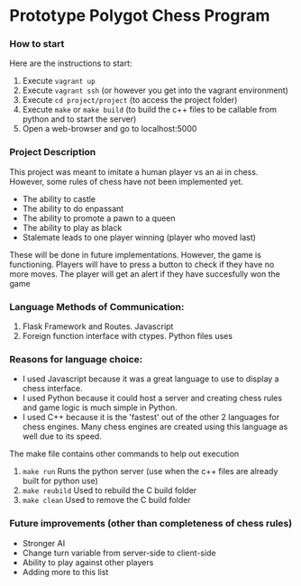 # Prototype Polygot Chess Program

### How to start

Here are the instructions to start:

1. Execute `vagrant up`
2. Execute `vagrant ssh` (or however you get into the vagrant environment)
3. Execute `cd project/project` (to access the project folder)
4. Execute `make` or `make build` (to build the c++ files to be callable from python and to start the server)
5. Open a web-browser and go to localhost:5000


### Project Description
This project was meant to imitate a human player vs an ai in chess. However, some rules of chess have not been implemented yet.
- The ability to castle
- The ability to do enpassant
- The ability to promote a pawn to a queen
- The ability to play as black
- Stalemate leads to one player winning (player who moved last)

These will be done in future implementations. However, the game is functioning. Players will have to press a button to check if they have no more moves.
The player will get an alert if they have succesfully won the game

### Language Methods of Communication:
1. Flask Framework and Routes. Javascript 
2. Foreign function interface with ctypes. Python files uses 


### Reasons for language choice:
- I used Javascript because it was a great language to use to display a chess interface. 
- I used Python because it could host a server and creating chess rules and game logic is much simple in Python.
- I used C++ because it is the 'fastest' out of the other 2 languages for chess engines. Many chess engines are created using this language as well due to its speed.


The make file contains other commands to help out execution
1. `make run` Runs the python server (use when the c++ files are already built for python use)
2. `make reubild` Used to rebuild the C build folder
3. `make clean` Used to remove the C build folder

### Future improvements (other than completeness of chess rules)
- Stronger AI
- Change turn variable from server-side to client-side
- Ability to play against other players
- Adding more to this list

